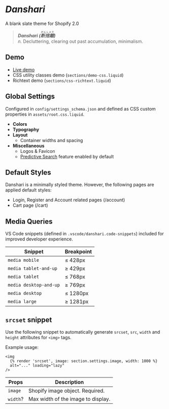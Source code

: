 # _Danshari_
A blank slate theme for Shopify 2.0

> **_Danshari (<ruby>断捨離<rt>だんしゃり</rt></ruby>)_**<br>
> _n._ Decluttering, clearing out past accumulation, minimalism.

## Demo
- [Live demo](https://human-dev.myshopify.com/)
- CSS utility classes demo (`sections/demo-css.liquid`)
- Richtext demo (`sections/css-richtext.liquid`)

## Global Settings
Configured in `config/settings_schema.json` and defined as CSS custom properties in `assets/root.css.liquid`.

- **Colors**
- **Typography**
- **Layout**
  - Container widths and spacing
- **Miscellaneous**
  - Logos & Favicon
  - [Predictive Search](https://shopify.dev/api/ajax/reference/predictive-search) feature enabled by default

## Default Styles
Danshari is a minimally styled theme. However, the following pages are applied default styles:
- Login, Register and Account related pages (/account)
- Cart page (/cart)

## Media Queries
VS Code snippets (defined in `.vscode/danshari.code-snippets`) included for improved developer experience.

| Snippet | Breakpoint |
| - | - |
| `media mobile` | ≤ 428px |
| `media tablet-and-up` | ≥ 429px |
| `media tablet` | ≤ 768px |
| `media desktop-and-up` | ≥ 769px |
| `media desktop` | ≤ 1280px |
| `media large` | ≥ 1281px |

## `srcset` snippet
Use the following snippet to automatically generate `srcset`, `src`, `width` and `height` attributes for `<img>` tags.

Example usage:
```liquid
<img
  {% render 'srcset', image: section.settings.image, width: 1000 %}
  alt="..." loading="lazy"
/>
```

| Props | Description |
| - | - |
| `image` | Shopify image object. Required. |
| `width`? | Max width of the image to display. |
